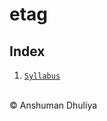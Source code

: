 etag
====================

Index
--------
1. [`Syllabus`](CS_Computer-Science-and-Information-Technology.pdf)


<div class="footer"> <br/> &copy; Anshuman Dhuliya <br/> </div>
